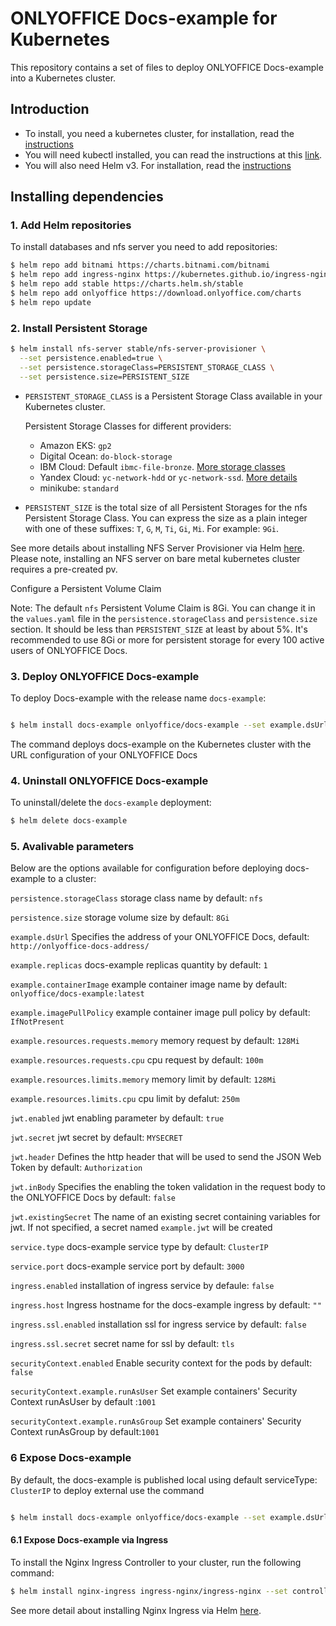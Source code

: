 # ONLYOFFICE Docs-example for Kubernetes

This repository contains a set of files to deploy ONLYOFFICE Docs-example into a Kubernetes cluster.

## Introduction

- To install, you need a kubernetes cluster, for installation, read the [instructions](https://kubernetes.io/docs/setup/) 
- You will need kubectl installed, you can read the instructions at this [link](https://kubernetes.io/docs/tasks/tools/).
- You will also need Helm v3. For installation, read the [instructions](https://helm.sh/docs/intro/install/)

## Installing dependencies  

### 1. Add Helm repositories

To install databases and nfs server you need to add repositories:

```bash
$ helm repo add bitnami https://charts.bitnami.com/bitnami
$ helm repo add ingress-nginx https://kubernetes.github.io/ingress-nginx
$ helm repo add stable https://charts.helm.sh/stable
$ helm repo add onlyoffice https://download.onlyoffice.com/charts
$ helm repo update
```
### 2. Install Persistent Storage

```bash
$ helm install nfs-server stable/nfs-server-provisioner \
  --set persistence.enabled=true \
  --set persistence.storageClass=PERSISTENT_STORAGE_CLASS \
  --set persistence.size=PERSISTENT_SIZE
```

- `PERSISTENT_STORAGE_CLASS` is a Persistent Storage Class available in your Kubernetes cluster.

  Persistent Storage Classes for different providers:
  - Amazon EKS: `gp2`
  - Digital Ocean: `do-block-storage`
  - IBM Cloud: Default `ibmc-file-bronze`. [More storage classes](https://cloud.ibm.com/docs/containers?topic=containers-file_storage)
  - Yandex Cloud: `yc-network-hdd` or `yc-network-ssd`. [More details](https://cloud.yandex.ru/docs/managed-kubernetes/operations/volumes/manage-storage-class)
  - minikube: `standard`

- `PERSISTENT_SIZE` is the total size of all Persistent Storages for the nfs Persistent Storage Class. You can express the size as a plain integer with one of these suffixes: `T`, `G`, `M`, `Ti`, `Gi`, `Mi`. For example: `9Gi`.

See more details about installing NFS Server Provisioner via Helm [here](https://github.com/helm/charts/tree/master/stable/nfs-server-provisioner#nfs-server-provisioner).
Please note, installing an NFS server on bare metal kubernetes cluster requires a pre-created pv.

Configure a Persistent Volume Claim

Note: The default `nfs` Persistent Volume Claim is 8Gi. You can change it in the `values.yaml` file in the `persistence.storageClass` and `persistence.size` section. It should be less than `PERSISTENT_SIZE` at least by about 5%. It's recommended to use 8Gi or more for persistent storage for every 100 active users of ONLYOFFICE Docs.

### 3. Deploy ONLYOFFICE Docs-example

To deploy Docs-example with the release name `docs-example`:

```bash

$ helm install docs-example onlyoffice/docs-example --set example.dsUrl=http://<ip>/
```

The command deploys docs-example on the Kubernetes cluster with the URL configuration of your ONLYOFFICE Docs

### 4. Uninstall ONLYOFFICE Docs-example

To uninstall/delete the `docs-example` deployment:

```bash
$ helm delete docs-example

```

### 5. Avalivable parameters

Below are the options available for configuration before deploying docs-example to a cluster: 

`persistence.storageClass` storage class name by default: `nfs`

`persistence.size` storage volume size by default: `8Gi`

`example.dsUrl` Specifies the address of your ONLYOFFICE Docs, default: `http://onlyoffice-docs-address/`

`example.replicas` docs-example replicas quantity by default: `1`

`example.containerImage` example container image name by default: `onlyoffice/docs-example:latest`

`example.imagePullPolicy` example container image pull policy by default: `IfNotPresent`

`example.resources.requests.memory` memory request by default: `128Mi`

`example.resources.requests.cpu` cpu request by default: `100m`

`example.resources.limits.memory` memory limit by default: `128Mi`

`example.resources.limits.cpu` cpu limit by defalut: `250m`

`jwt.enabled` jwt enabling parameter by default: `true`

`jwt.secret` jwt secret by default: `MYSECRET`

`jwt.header` Defines the http header that will be used to send the JSON Web Token by default: `Authorization`

`jwt.inBody` Specifies the enabling the token validation in the request body to the ONLYOFFICE Docs by default: `false` 

`jwt.existingSecret` The name of an existing secret containing variables for jwt. If not specified, a secret named `example.jwt` will be created

`service.type` docs-example service type by default: `ClusterIP`

`service.port` docs-example service port by default: `3000`

`ingress.enabled` installation of ingress service by defaule: `false`

`ingress.host` Ingress hostname for the docs-example ingress by default: `""`

`ingress.ssl.enabled` installation ssl for ingress service by default: `false`

`ingress.ssl.secret` secret name for ssl by default: `tls`

`securityContext.enabled` Enable security context for the pods by default: `false`

`securityContext.example.runAsUser` Set example containers' Security Context runAsUser by default :`1001`

`securityContext.example.runAsGroup` Set example containers' Security Context runAsGroup by default:`1001`

### 6 Expose Docs-example

By default, the docs-example is published local using default serviceType: `ClusterIP` to deploy external use the command 

```bash

$ helm install docs-example onlyoffice/docs-example --set example.dsUrl=http://<ip>/ --set service.type=LoadBalancer
```

#### 6.1 Expose Docs-example via Ingress

To install the Nginx Ingress Controller to your cluster, run the following command:

```bash
$ helm install nginx-ingress ingress-nginx/ingress-nginx --set controller.publishService.enabled=true,controller.replicaCount=2
```

See more detail about installing Nginx Ingress via Helm [here](https://github.com/kubernetes/ingress-nginx/tree/master/charts/ingress-nginx).
